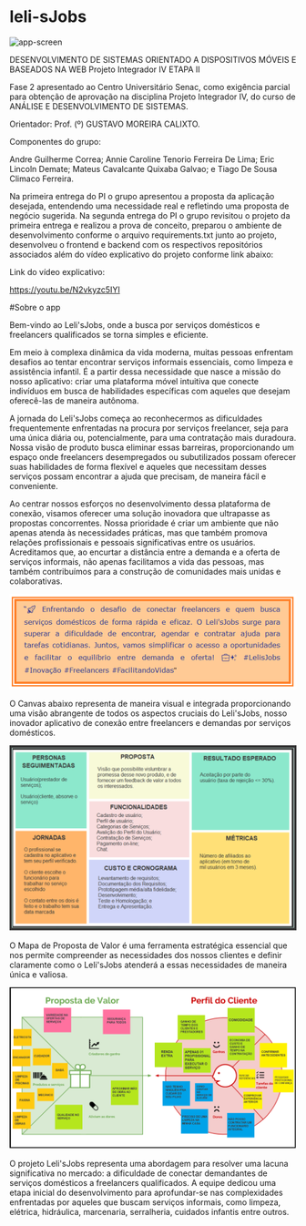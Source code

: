 # leli-sJobs
![app-screen](https://github.com/AndreGuilhermeCorrea/leli-sJobs/assets/105138998/27e93337-2069-4f27-8bae-6487b1363c98)

DESENVOLVIMENTO DE SISTEMAS ORIENTADO A DISPOSITIVOS MÓVEIS E BASEADOS NA WEB
Projeto Integrador IV
ETAPA II

Fase 2 apresentado ao Centro Universitário Senac, como exigência parcial para obtenção de aprovação na disciplina Projeto Integrador IV, do curso de ANÁLISE E DESENVOLVIMENTO DE SISTEMAS.

Orientador: Prof. (º) GUSTAVO MOREIRA CALIXTO.

Componentes do grupo:

Andre Guilherme Correa;
Annie Caroline Tenorio Ferreira De Lima;
Eric Lincoln Demate;
Mateus Cavalcante Quixaba Galvao; e
Tiago De Sousa Climaco Ferreira.

Na primeira entrega do PI o grupo apresentou a proposta da aplicação desejada, entendendo uma necessidade real e refletindo uma proposta de negócio sugerida.
Na segunda entrega do PI o grupo revisitou o projeto da primeira entrega e realizou a prova de conceito, preparou o ambiente de desenvolvimento conforme o arquivo requirements.txt junto ao projeto, desenvolveu o frontend e backend com os respectivos repositórios associados além do vídeo explicativo do projeto conforme link abaixo:

Link do vídeo explicativo:

https://youtu.be/N2vkyzc5IYI

#Sobre o app

Bem-vindo ao Leli'sJobs, onde a busca por serviços domésticos e freelancers qualificados se torna simples e eficiente. 

Em meio à complexa dinâmica da vida moderna, muitas pessoas enfrentam desafios ao tentar encontrar serviços informais essenciais, como limpeza e assistência infantil. É a partir dessa necessidade que nasce a missão do nosso aplicativo: criar uma plataforma móvel intuitiva que conecte indivíduos em busca de habilidades específicas com aqueles que desejam oferecê-las de maneira autônoma.

A jornada do Leli'sJobs começa ao reconhecermos as dificuldades frequentemente enfrentadas na procura por serviços freelancer, seja para uma única diária ou, potencialmente, para uma contratação mais duradoura. Nossa visão de produto busca eliminar essas barreiras, proporcionando um espaço onde freelancers desempregados ou subutilizados possam oferecer suas habilidades de forma flexível e aqueles que necessitam desses serviços possam encontrar a ajuda que precisam, de maneira fácil e conveniente.

Ao centrar nossos esforços no desenvolvimento dessa plataforma de conexão, visamos oferecer uma solução inovadora que ultrapasse as propostas concorrentes. Nossa prioridade é criar um ambiente que não apenas atenda às necessidades práticas, mas que também promova relações profissionais e pessoais significativas entre os usuários. Acreditamos que, ao encurtar a distância entre a demanda e a oferta de serviços informais, não apenas facilitamos a vida das pessoas, mas também contribuímos para a construção de comunidades mais unidas e colaborativas.

![Alt text](<pictures/o app/image-1.png>)

O Canvas abaixo representa de maneira visual e integrada proporcionando uma visão abrangente de todos os aspectos cruciais do Leli'sJobs, nosso inovador aplicativo de conexão entre freelancers e demandas por serviços domésticos. 

![Alt text](<pictures/o app/image.png>)

O Mapa de Proposta de Valor é uma ferramenta estratégica essencial que nos permite compreender as necessidades dos nossos clientes e definir claramente como o Leli'sJobs atenderá a essas necessidades de maneira única e valiosa.

![Alt text](<pictures/o app/image-2.png>)

O projeto Leli'sJobs representa uma abordagem para resolver uma lacuna significativa no mercado: a dificuldade de conectar demandantes de serviços domésticos a freelancers qualificados. A equipe dedicou uma etapa inicial do desenvolvimento para aprofundar-se nas complexidades enfrentadas por aqueles que buscam serviços informais, como limpeza, elétrica, hidráulica, marcenaria, serralheria,  cuidados infantis entre outros.
